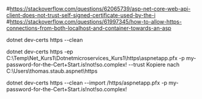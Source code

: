 #https://stackoverflow.com/questions/62065739/asp-net-core-web-api-client-does-not-trust-self-signed-certificate-used-by-the-i
#https://stackoverflow.com/questions/61997345/how-to-allow-https-connections-from-both-localhost-and-container-towards-an-asp



dotnet dev-certs https --clean

dotnet dev-certs https -ep C:\Temp\Net_Kurs1\Dotnetmicroservices_Kurs1\https\aspnetapp.pfx -p my-password-for-the-Cert+Start.is!not!so.complex! --trust
Kopiere nach C:\Users\thomas.staub\.aspnet\https



dotnet dev-certs https --clean --import /https/aspnetapp.pfx -p my-password-for-the-Cert+Start.is!not!so.complex!

